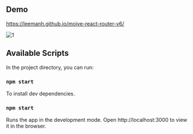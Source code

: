 ## Demo 
https://leemanh.github.io/moive-react-router-v6/

![1](https://user-images.githubusercontent.com/63250449/178266641-5fbef28c-584f-4bb8-9adb-832de91ddad8.png)

## Available Scripts

In the project directory, you can run:

### `npm start`

To install dev dependencies.

### `npm start`

Runs the app in the development mode.
Open http://localhost:3000 to view it in the browser.





